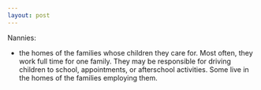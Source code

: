 ```yaml
---
layout: post
---
```



 

Nannies:
* the homes of the families whose children they care for. Most often, they work full time for one family. They may be responsible for driving children to school, appointments, or afterschool activities. Some live in the homes of the families employing them.

